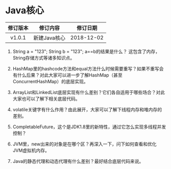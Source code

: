 # Java核心

| 修订版本 | 修订内容  | 修订日期 |
| :-----: |  :-----:  | :-----: |
|  v1.0.1 | 新建Java核心 | 2018-12-02 |

1. String a = "123"; String b = "123"; a==b的结果是什么？ 这包含了内存，String存储方式等诸多知识点。

2. HashMap里的hashcode方法和equal方法什么时候需要重写？如果不重写会有什么后果？对此大家可以进一步了解HashMap（甚至ConcurrentHashMap）的底层实现。

3. ArrayList和LinkedList底层实现有什么差别？它们各自适用于哪些场合？对此大家也可以了解下相关底层代码。

4. volatile关键字有什么作用？由此展开，大家可以了解下线程内存和堆内存的差别。

5. CompletableFuture，这个是JDK1.8里的新特性，通过它怎么实现多线程并发控制？

6. JVM里，new出来的对象是在哪个区？再深入一下，问下如何查看和优化JVM虚拟机内存。

7. Java的静态代理和动态代理有什么差别？最好结合底层代码来说。